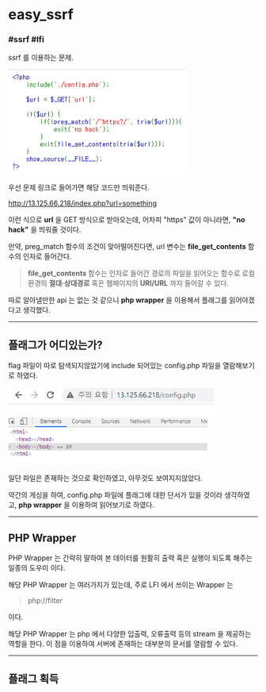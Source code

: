 # easy_ssrf
### #ssrf #lfi

ssrf 를 이용하는 문제.

![prob_code](../../.images/easy_ssrf1.png)

우선 문제 링크로 들어가면 해당 코드만 띄워준다.

http://13.125.66.218/index.php?url=something

이런 식으로 **url** 을 GET 방식으로 받아오는데, 어차피 "https" 값이 아니라면,
**"no hack"** 을 띄워줄 것이다.

만약, preg_match 함수의 조건이 맞아떨어진다면, url 변수는 **file_get_contents** 함수의 인자로 들어간다.

> **file_get_contents** 함수는 인자로 들어간 경로의 파일을 읽어오는 함수로 로컬환경의 **절대·상대경로** 혹은 웹페이지의 **URI/URL** 까지 들어갈 수 있다.

따로 알아낼만한 api 는 없는 것 같으니 **php wrapper** 을 이용해서 플래그를 읽어야겠다고 생각했다.

---

## 플래그가 어디있는가?

flag 파일이 따로 탐색되지않았기에 include 되어있는 config.php 파일을 열람해보기로 하였다.

![config1](../../.images/easy_ssrf2.png)
![config2](../../.images/easy_ssrf3.png)

일단 파일은 존재하는 것으로 확인하였고, 아무것도 보여지지않았다.

약간의 게싱을 하여, config.php 파일에 플래그에 대한 단서가 있을 것이라 생각하였고, **php wrapper** 을 이용하여 읽어보기로 하였다.

---

## PHP Wrapper

PHP Wrapper 는 간략히 말하여 본 데이터를 원활히 출력 혹은 실행이 되도록 해주는 일종의 도우미 이다.

해당 PHP Wrapper 는 여러가지가 있는데, 주로 LFI 에서 쓰이는 Wrapper 는

> php://filter

이다.

해당 PHP Wrapper 는 php 에서 다양한 입출력, 오류출력 등의 stream 을 제공하는 역할을 한다. 이 점을 이용하여 서버에 존재하는 대부분의 문서를 열람할 수 있다.

---

## 플래그 획득

